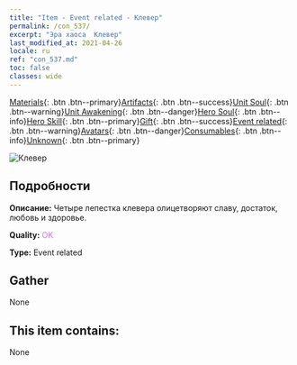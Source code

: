 ```yaml
---
title: "Item - Event related - Клевер"
permalink: /con_537/
excerpt: "Эра хаоса  Клевер"
last_modified_at: 2021-04-26
locale: ru
ref: "con_537.md"
toc: false
classes: wide
---
```

 [Materials](/ItemsRU/){: .btn .btn--primary}[Artifacts](/ItemsRU/Artifacts/){: .btn .btn--success}[Unit Soul](/ItemsRU/UnitSoul/){: .btn .btn--warning}[Unit Awakening](/ItemsRU/UnitAwakening/){: .btn .btn--danger}[Hero Soul](/ItemsRU/HeroSoul/){: .btn .btn--info}[Hero Skill](/ItemsRU/HeroSkill/){: .btn .btn--primary}[Gift](/ItemsRU/Gift/){: .btn .btn--success}[Event related](/ItemsRU/Events/){: .btn .btn--warning}[Avatars](/ItemsRU/Avatars/){: .btn .btn--danger}[Consumables](/ItemsRU/Consumables/){: .btn .btn--info}[Unknown](/ItemsRU/Unknown/){: .btn .btn--primary}

 ![Клевер](/images/t/i_10023.png)

## Подробности
 **Описание:** Четыре лепестка клевера олицетворяют славу, достаток, любовь и здоровье.

 **Quality:** <span style="color: #DA70D6">OK</span>

 **Type:** Event related

## Gather

  None

## This item contains:

  None

